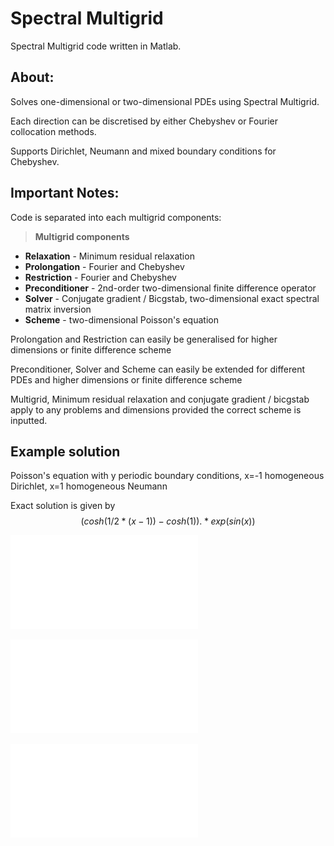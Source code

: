 # Spectral Multigrid

Spectral Multigrid code written in Matlab.

## About:
Solves one-dimensional or two-dimensional PDEs using Spectral Multigrid.

Each direction can be discretised by either Chebyshev or Fourier collocation methods.

Supports Dirichlet, Neumann and mixed boundary conditions for Chebyshev.

## Important Notes:

Code is separated into each multigrid components:

> **Multigrid components**
* **Relaxation** - Minimum residual relaxation
* **Prolongation** - Fourier and Chebyshev
* **Restriction** - Fourier and Chebyshev
* **Preconditioner** - 2nd-order two-dimensional finite difference operator
* **Solver** - Conjugate gradient / Bicgstab, two-dimensional exact spectral matrix inversion
* **Scheme** - two-dimensional Poisson's equation

Prolongation and Restriction can easily be generalised for higher dimensions or finite difference scheme

Preconditioner, Solver and Scheme can easily be extended for different PDEs and higher dimensions or finite difference scheme

Multigrid, Minimum residual relaxation and conjugate gradient / bicgstab apply to any problems and dimensions provided the correct scheme is inputted. 

## Example solution
Poisson's equation with y periodic boundary conditions, x=-1 homogeneous Dirichlet, x=1 homogeneous Neumann

Exact solution is given by $$(cosh(1/2*(x-1))-cosh(1)).*exp(sin(x))$$

![Plot of numerical solution](/Images/plot1.pdf)

![Contours of numerical solution](/Images/plot2.pdf)

![Numerical errors](/Images/plot3.pdf)
